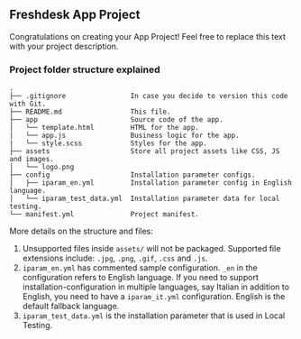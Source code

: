 ## Freshdesk App Project

Congratulations on creating your App Project! Feel free to replace this text with your project description.

### Project folder structure explained

    .
    ├── .gitignore                In case you decide to version this code with Git.
    ├── README.md                 This file.
    ├── app                       Source code of the app.
    │   └── template.html         HTML for the app.
    |   └── app.js                Business logic for the app.
    |   └── style.scss            Styles for the app.
    ├── assets                    Store all project assets like CSS, JS and images.
    │   └── logo.png
    ├── config                    Installation parameter configs.
    │   ├── iparam_en.yml         Installation parameter config in English language.
    │   └── iparam_test_data.yml  Installation parameter data for local testing.
    └── manifest.yml              Project manifest.

More details on the structure and files:

1. Unsupported files inside `assets/` will not be packaged. Supported file extensions include: `.jpg`, `.png`, `.gif`, `.css` and `.js`.
2. `iparam_en.yml` has commented sample configuration. `_en` in the configuration refers to English language. If you need to support installation-configuration in multiple languages, say Italian in addition to English, you need to have a `iparam_it.yml` configuration. English is the default fallback language.
3. `iparam_test_data.yml` is the installation parameter that is used in Local Testing.

